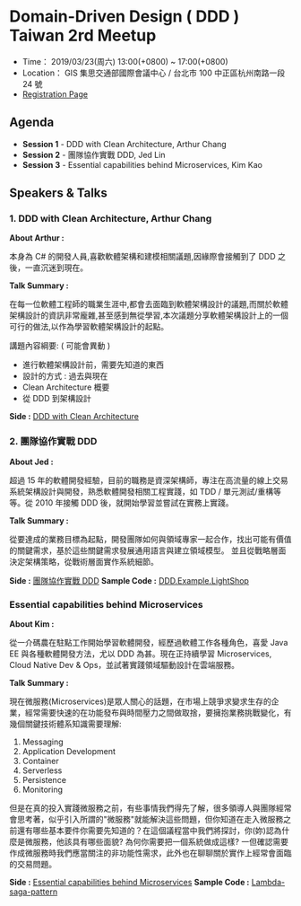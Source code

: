 # Domain-Driven Design ( DDD ) Taiwan 2rd Meetup

- Time： 2019/03/23(周六) 13:00(+0800) ~ 17:00(+0800) 
- Location： GIS 集思交通部國際會議中心 / 台北市 100 中正區杭州南路一段 24 號
- [Registration Page](https://dddtaiwan.kktix.cc/events/dddtaiwan2ndmeetup)

## Agenda 

- **Session 1** - DDD with Clean Architecture, Arthur Chang
- **Session 2** - 團隊協作實戰 DDD, Jed Lin
- **Session 3** - Essential capabilities behind Microservices, Kim Kao

## Speakers & Talks

###  1. DDD with Clean Architecture, Arthur Chang

**About Arthur :**

本身為 C# 的開發人員,喜歡軟體架構和建模相關議題,因緣際會接觸到了 DDD 之後，一直沉迷到現在。

**Talk Summary :**

在每一位軟體工程師的職業生涯中,都會去面臨到軟體架構設計的議題,而關於軟體架構設計的資訊非常龐雜,甚至感到無從學習,本次議題分享軟體架構設計上的一個可行的做法,以作為學習軟體架構設計的起點。

講題內容綱要: ( 可能會異動 )

- 進行軟體架構設計前，需要先知道的東西
- 設計的方式 : 過去與現在
- Clean Architecture 概要
- 從 DDD 到架構設計

**Side :** [DDD with Clean Architecture](https://www.slideshare.net/ssusercab70d/dddmeetup-2-ddd-with-clean-architecture-137973117)

### 2. 團隊協作實戰 DDD

**About Jed :**

超過 15 年的軟體開發經驗，目前的職務是資深架構師，專注在高流量的線上交易系統架構設計與開發，熟悉軟體開發相關工程實踐，如 TDD / 單元測試/重構等等。從 2010 年接觸 DDD 後，就開始學習並嘗試在實務上實踐。

**Talk Summary :**

從要達成的業務目標為起點，開發團隊如何與領域專家一起合作，找出可能有價值的關鍵需求，基於這些關鍵需求發展通用語言與建立領域模型。
並且從戰略層面決定架構策略，從戰術層面實作系統細節。

**Side :** [團隊協作實戰 DDD](https://www.slideshare.net/JedLin1/ddd-137872550?)
**Sample Code :** [DDD.Example.LightShop](https://github.com/jed1978/DDD.Example.LightShop)

### Essential capabilities behind Microservices

**About Kim :**

從一介碼農在駐點工作開始學習軟體開發，經歷過軟體工作各種角色，喜愛 Java EE 與各種軟體開發方法，尤以 DDD 為甚。現在正持續學習 Microservices, Cloud Native Dev & Ops，並試著實踐領域驅動設計在雲端服務。

**Talk Summary :**

現在微服務(Microservices)是眾人關心的話題，在市場上競爭求變求生存的企業，經常需要快速的在功能發布與時間壓力之間做取捨，要擁抱業務挑戰變化，有幾個關鍵技術體系知識需要理解:

1) Messaging
2) Application Development
3) Container
4) Serverless
5) Persistence
6) Monitoring

但是在真的投入實踐微服務之前，有些事情我們得先了解，很多領導人與團隊經常會思考著，似乎引入所謂的"微服務"就能解決這些問題，但你知道在走入微服務之前還有哪些基本要件你需要先知道的？在這個議程當中我們將探討，你(妳)認為什麼是微服務，他該具有哪些面貌? 為何你需要把一個系統做成這樣? 一但確認需要作成微服務時我們應當關注的非功能性需求，此外也在聊聊關於實作上經常會面臨的交易問題。

**Side :** [Essential capabilities behind Microservices](https://www.slideshare.net/kimKao/2019-03232ndmeetupessential-capabilities-behind-microservices-137920646)
**Sample Code :** [Lambda-saga-pattern](https://github.com/humank/lambda-saga-pattern)